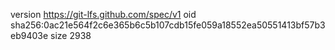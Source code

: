 version https://git-lfs.github.com/spec/v1
oid sha256:0ac21e564f2c6e365b6c5b107cdb15fe059a18552ea50551413bf57b3eb9403e
size 2938
